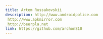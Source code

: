 ```yaml
---
title: Artem Russakovskii
description: http://www.androidpolice.com http://www.apkmirror.com http://beerpla.net
link: https://github.com/archon810
---
```

